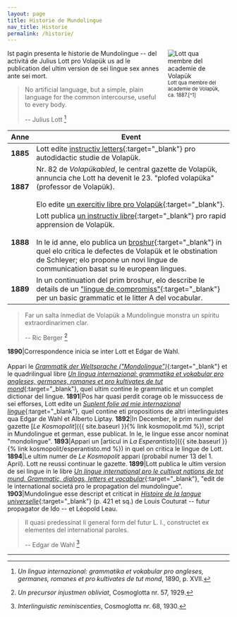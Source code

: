 ```yaml
---
layout: page
title: Historie de Mundolingue
nav_title: Historie
permalink: /historie/
---
```


<figure style="margin:0px 20px 20px 20px; float:right; width:120px;">
    <img src="{{ site.baseurl }}{% link img/lott_vp_1887.png %}" alt="Lott qua membre del academie de Volapük">
    <figcaption style="font-size:0.8em;"><span markdown="1">Lott qua membre del academie de Volapük, ca. 1887.[^1]</span></figcaption>
</figure>

Ist pagin presenta le historie de Mundolingue -- del activitá de Julius Lott pro Volapük us ad le publication del ultim version de sei lingue sex annes ante sei mort.

> No artificial language, but a simple, plain language for the common intercourse, useful to every body.
>
> -- Julius Lott [^4]

Anne|Event
---|---
**1885**|Lott edite [instructiv letters](https://digital.onb.ac.at/RepViewer/viewer.faces?doc=DTL_7137123&order=1&view=SINGLE){:target="_blank"} pro autodidactic studie de Volapük.
**1887**|Nr. 82 de *Volapükabled*, le central gazette de Volapük, annuncia che Lott ha devenit le 23. "plofed volapüka" (professor de Volapük).<br><br>Elo edite [un exercitiv libre pro Volapük](https://digital.onb.ac.at/RepViewer/viewer.faces?doc=DTL_6983164&order=1&view=SINGLE){:target="_blank"}.
**1888**|Lott publica [un instructiv libre](https://digital.onb.ac.at/RepViewer/viewer.faces?doc=DTL_6982757&order=1&view=SINGLE){:target="_blank"} pro rapid apprension de Volapük.<br><br>In le id anne, elo publica un [broshur](https://digital.onb.ac.at/RepViewer/viewer.faces?doc=DTL_6974482&order=1&view=SINGLE){:target="_blank"} in quel elo critica le defectes de Volapük et le obstination de Schleyer; elo propone un novi lingue de communication basat su le european lingues.
**1889**|In un continuation del prim broshur, elo describe le details de un ["lingue de compromiss"](https://digital.onb.ac.at/RepViewer/viewer.faces?doc=DTL_2934258&order=1&view=SINGLE){:target="_blank"} per un basic grammatic et le litter A del vocabular.

> Far un salta ínmediat de Volapük a Mundolingue monstra un spíritu extraordinarimen clar.
>
> -- Ric Berger [^2]

**1890**|Correspondence inicia se inter Lott et Edgar de Wahl.<br><br>Appari le [*Grammatik der Weltsprache ("Mondolingue")*](https://digital.onb.ac.at/RepViewer/viewer.faces?doc=DTL_3070380&order=1&view=SINGLE){:target="_blank"} et le quadrilingual libre [*Un lingua internazional: grammatika et vokabular pro angleses, germanes, romanes et pro kultivates de tut mond*](https://digital.onb.ac.at/RepViewer/viewer.faces?doc=DTL_3072009&order=1&view=SINGLE){:target="_blank"}, quel ultim contine le grammatic et un complet dictionar del lingue.
**1891**|Pos har quasi perdit corage ob le missuccess de sei efforses, Lott edite un [*Suplent folie ad mie internazional lingue*](https://digital.onb.ac.at/RepViewer/viewer.faces?doc=DTL_6981300&order=1&view=SINGLE){:target="_blank"}, quel contine eti propositions de altri interlinguistes qua Edgar de Wahl et Alberto Liptay.
**1892**|In December, le prim numer del gazette [*Le Kosmopolit*]({{ site.baseurl }}{% link kosmopolit.md %}), script in Mundolingue et german, esse publicat. In le, le lingue esse ancor nominat "mondolingue".
**1893**|Appari un [articul in *La Esperantisto*]({{ site.baseurl }}{% link kosmopolit/esperantisto.md %}) in quel on critica le lingue de Lott.
**1894**|Le ultim numer de *Le Kosmopolit* appari (probabil numer 13 del 1. April). Lott ne reussi continuar le gazette.
**1899**|Lott publica le ultim version de sei lingue in le libre [*Un lingue international pro le cultivat nations de tot mund. Grammatic, dialogs, letters et vocabular*](https://digital.onb.ac.at/RepViewer/viewer.faces?doc=DTL_3408523&order=1&view=SINGLE){:target="_blank"}, "edit de le international societá pro le propagation del mundolingue".
**1903**|Mundolingue esse descript et criticat in [*Histoire de la langue universelle*](https://digital.onb.ac.at/RepViewer/viewer.faces?doc=DTL_2912337){:target="_blank"} (p. 421 et sq.) de Louis Couturat -- futur propagator de Ido -- et Léopold Leau.

> Il quasi predessinat li general form del futur L. I., constructet ex elementes del international paroles.
>
> -- Edgar de Wahl [^3]

---

[^2]: *Un precursor ínjustmen obliviat*, Cosmoglotta nr. 57, 1929.
[^3]: *Interlinguistic reminiscenties*, Cosmoglotta nr. 68, 1930.
[^4]: *Un lingua internazional: grammatika et vokabular pro angleses, germanes, romanes et pro kultivates de tut mond*, 1890, p. XVII.
[^1]: Font: *Mitglieder der Volapük-Akademie, um 1887*, [Österreichische Nationalbibliothek](http://data.onb.ac.at/rec/baa9713426){:target="_blank"}
